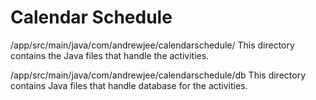 # Calendar Schedule

/app/src/main/java/com/andrewjee/calendarschedule/
This directory contains the Java files that handle the activities.

/app/src/main/java/com/andrewjee/calendarschedule/db
This directory contains Java files that handle database for the activities.
